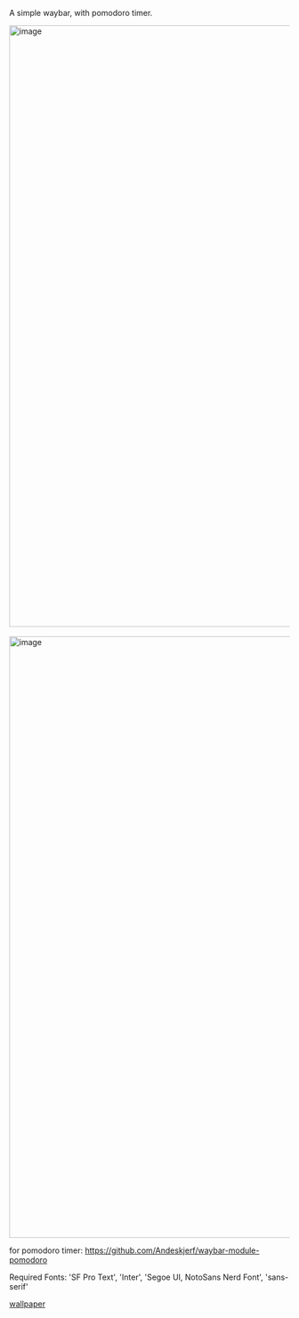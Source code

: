 A simple waybar, with pomodoro timer.

<img width="1920" height="1080" alt="image" src="https://github.com/user-attachments/assets/d4b47a3e-b960-4fbb-8ad3-702feb8e9f74" />
<br><br>
<img width="1920" height="1080" alt="image" src="https://github.com/user-attachments/assets/9b368093-19f6-4149-8ac6-4daac6a8dd3e" />


for pomodoro timer:
https://github.com/Andeskjerf/waybar-module-pomodoro

Required Fonts:
'SF Pro Text', 'Inter', 'Segoe UI, NotoSans Nerd Font', 'sans-serif'

[wallpaper](https://raw.githubusercontent.com/Prateek7071/dotfiles/main/asset/3.jpg)
